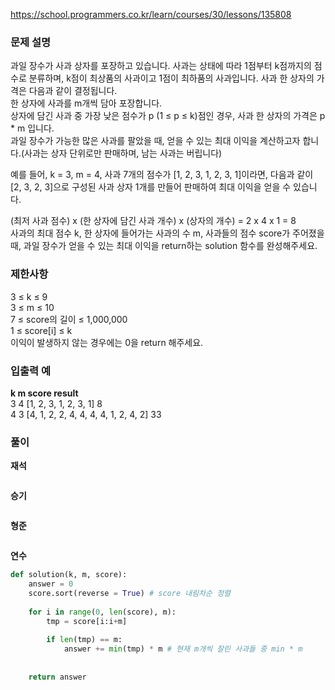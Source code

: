https://school.programmers.co.kr/learn/courses/30/lessons/135808

### 문제 설명
과일 장수가 사과 상자를 포장하고 있습니다. 사과는 상태에 따라 1점부터 k점까지의 점수로 분류하며, k점이 최상품의 사과이고 1점이 최하품의 사과입니다. 사과 한 상자의 가격은 다음과 같이 결정됩니다.
<br>
한 상자에 사과를 m개씩 담아 포장합니다.<br>
상자에 담긴 사과 중 가장 낮은 점수가 p (1 ≤ p ≤ k)점인 경우, 사과 한 상자의 가격은 p * m 입니다.<br>
과일 장수가 가능한 많은 사과를 팔았을 때, 얻을 수 있는 최대 이익을 계산하고자 합니다.(사과는 상자 단위로만 판매하며, 남는 사과는 버립니다) <br>

예를 들어, k = 3, m = 4, 사과 7개의 점수가 [1, 2, 3, 1, 2, 3, 1]이라면, 다음과 같이 [2, 3, 2, 3]으로 구성된 사과 상자 1개를 만들어 판매하여 최대 이익을 얻을 수 있습니다.<br>

(최저 사과 점수) x (한 상자에 담긴 사과 개수) x (상자의 개수) = 2 x 4 x 1 = 8 <br>
사과의 최대 점수 k, 한 상자에 들어가는 사과의 수 m, 사과들의 점수 score가 주어졌을 때, 과일 장수가 얻을 수 있는 최대 이익을 return하는 solution 함수를 완성해주세요.<br>

### 제한사항
3 ≤ k ≤ 9 <br>
3 ≤ m ≤ 10 <br>
7 ≤ score의 길이 ≤ 1,000,000 <br>
1 ≤ score[i] ≤ k <br>
이익이 발생하지 않는 경우에는 0을 return 해주세요. <br>

### 입출력 예
**k	m	score	result <br>**
3	4	[1, 2, 3, 1, 2, 3, 1]	8 <br>
4	3	[4, 1, 2, 2, 4, 4, 4, 4, 1, 2, 4, 2]	33<br>


### **풀이**

**재석**

```python

```

**승기**

```python

```

**형준**
```java

```

**연수**

```python
def solution(k, m, score):
    answer = 0
    score.sort(reverse = True) # score 내림차순 정렬
    
    for i in range(0, len(score), m):
        tmp = score[i:i+m]
        
        if len(tmp) == m: 
            answer += min(tmp) * m # 현재 m개씩 잘린 사과들 중 min * m 
        
        
    return answer
```

